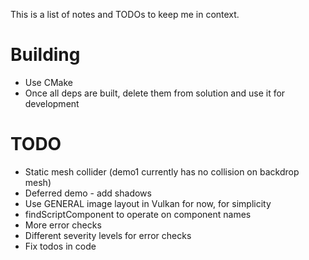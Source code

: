 This is a list of notes and TODOs to keep me in context.

# Building
* Use CMake
* Once all deps are built, delete them from solution and use it for development

# TODO

* Static mesh collider (demo1 currently has no collision on backdrop mesh)
* Deferred demo - add shadows
* Use GENERAL image layout in Vulkan for now, for simplicity
* findScriptComponent to operate on component names
* More error checks
* Different severity levels for error checks
* Fix todos in code